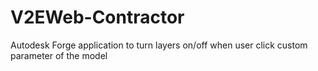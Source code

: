 # V2EWeb-Contractor
Autodesk Forge application to turn layers on/off when user click custom parameter of the model
